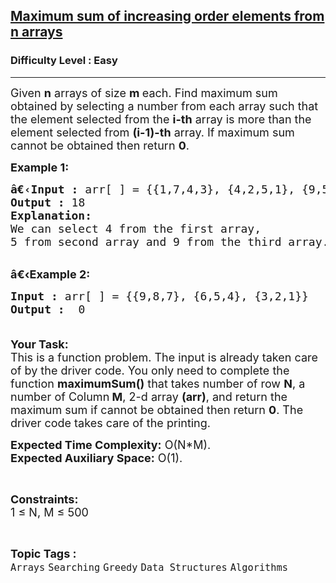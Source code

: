 <h2><a href="https://www.geeksforgeeks.org/problems/maximum-sum-of-increasing-order-elements-from-n-arrays4848/1?page=4&category=Searching&sortBy=submissions">Maximum sum of increasing order elements from n arrays</a></h2><h3>Difficulty Level : Easy</h3><hr><div class="problems_problem_content__Xm_eO"><p><span style="font-size:18px">Given <strong>n</strong> arrays of size <strong>m </strong>each. Find maximum sum obtained by selecting a number from each array such that the element&nbsp;selected from the <strong>i-th</strong> array is more than the element selected from <strong>(i-1)-th</strong> array. If maximum sum cannot be obtained then return <strong>0</strong>.</span></p>

<p><span style="font-size:18px"><strong>Example 1:</strong></span></p>

<pre><span style="font-size:18px"><strong>â€‹Input :</strong> arr[ ] = {{1,7,4,3}, {4,2,5,1}, {9,5,1,8}}
<strong>Output :</strong> 18
<strong>Explanation:</strong>
We can select 4 from the first array,
5 from second array and 9 from the third array.
</span></pre>

<p><br>
<span style="font-size:18px"><strong>â€‹Example 2:</strong></span></p>

<pre><span style="font-size:18px"><strong>Input :</strong> arr[ ] = {{9,8,7}, {6,5,4}, {3,2,1}} <strong>
Output :</strong>  0

</span></pre>

<p><span style="font-size:18px"><strong>Your Task:</strong><br>
This is a function problem. The input is already taken care of by the driver code. You only need to complete the function <strong>maximumSum()</strong> that takes number of row&nbsp;<strong>N</strong>, a number of Column<strong> M</strong>, 2-d array <strong>(arr)</strong>, and return the maximum sum if cannot be obtained then return <strong>0</strong>. The driver code takes care of the printing.</span></p>

<p><span style="font-size:18px"><strong>Expected Time Complexity:</strong>&nbsp;O(N*M).<br>
<strong>Expected Auxiliary Space:</strong>&nbsp;O(1).</span></p>

<p>&nbsp;</p>

<p><span style="font-size:18px"><strong>Constraints:</strong><br>
1 ≤ N, M ≤ 500</span></p>
</div><br><p><span style=font-size:18px><strong>Topic Tags : </strong><br><code>Arrays</code>&nbsp;<code>Searching</code>&nbsp;<code>Greedy</code>&nbsp;<code>Data Structures</code>&nbsp;<code>Algorithms</code>&nbsp;